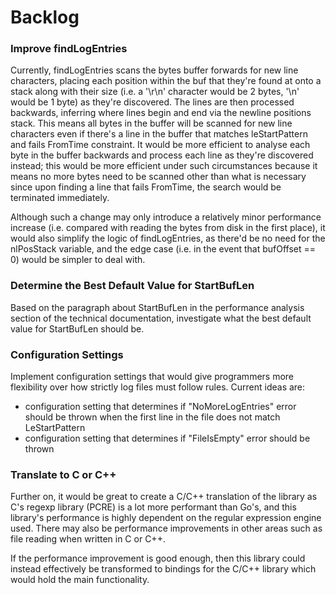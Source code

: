 # Backlog

### Improve findLogEntries

Currently, findLogEntries scans the bytes buffer forwards for new line characters, placing each position within the buf that they're found at onto a stack along with their size (i.e. a '\r\n' character would be 2 bytes, '\n' would be 1 byte) as they're discovered. The lines are then processed backwards, inferring where lines begin and end via the newline positions stack. This means all bytes in the buffer will be scanned for new line characters even if there's a line in the buffer that matches leStartPattern and fails FromTime constraint. It would be more efficient to analyse each byte in the buffer backwards and process each line as they're discovered instead; this would be more efficient under such circumstances because it means no more bytes need to be scanned other than what is necessary since upon finding a line that fails FromTime, the search would be terminated immediately.

Although such a change may only introduce a relatively minor performance increase (i.e. compared with reading the bytes from disk in the first place), it would also simplify the logic of findLogEntries, as there'd be no need for the nlPosStack variable, and the edge case (i.e. in the event that bufOffset == 0) would be simpler to deal with.

### Determine the Best Default Value for StartBufLen

Based on the paragraph about StartBufLen in the performance analysis section of the technical documentation, investigate what the best default value for StartBufLen should be.

### Configuration Settings

Implement configuration settings that would give programmers more flexibility over how strictly log files must follow rules. Current ideas are:
- configuration setting that determines if "NoMoreLogEntries" error should be thrown when the first line in the file does not match LeStartPattern
- configuration setting that determines if "FileIsEmpty" error should be thrown

### Translate to C or C++

Further on, it would be great to create a C/C++ translation of the library as C's regexp library (PCRE) is a lot more performant than Go's, and this library's performance is highly dependent on the regular expression engine used. There may also be performance improvements in other areas such as file reading when written in C or C++.

If the performance improvement is good enough, then this library could instead effectively be transformed to bindings for the C/C++ library which would hold the main functionality.

